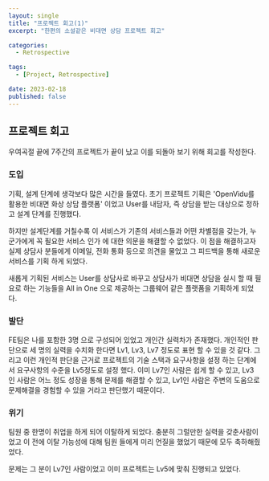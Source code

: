 ```yaml
---
layout: single
title: "프로젝트 회고(1)"
excerpt: "한편의 소설같은 비대면 상담 프로젝트 회고"

categories:
  - Retrospective

tags:
  - [Project, Retrospective]

date: 2023-02-18
published: false
---
```


## 프로젝트 회고

우여곡절 끝에 7주간의 프로젝트가 끝이 났고 이를 되돌아 보기 위해 회고를 작성한다.

### 도입

기획, 설계 단계에 생각보다 많은 시간을 들였다.
초기 프로젝트 기획은 'OpenVidu를 활용한 비대면 화상 상담 플랫폼' 이었고 User를 내담자, 즉 상담을 받는 대상으로 정하고 설계 단계를 진행했다.

하지만 설계단계를 거칠수록 이 서비스가 기존의 서비스들과 어떤 차별점을 갖는가, 누군가에게 꼭 필요한 서비스 인가 에 대한 의문을 해결할 수 없었다.
이 점을 해결하고자 실제 상담사 분들에게 이메일, 전화 통화 등으로 의견을 물었고 그 피드백을 통해 새로운 서비스를 기획 하게 되었다.

새롭게 기획된 서비스는 User를 상담사로 바꾸고 상담사가 비대면 상담을 실시 할 때 필요로 하는 기능들을 All in One 으로 제공하는 그룹웨어 같은 플랫폼을 기획하게 되었다.

### 발단

FE팀은 나를 포함한 3명 으로 구성되어 있었고 개인간 실력차가 존재했다.
개인적인 판단으로 세 명의 실력을 수치화 한다면 Lv1, Lv3, Lv7 정도로 표현 할 수 있을 것 같다. 그리고 이런 개인적 판단을 근거로 프로젝트의 기술 스택과 요구사항을 설정 하는 단계에서 요구사항의 수준을 Lv5정도로 설정 했다.
이미 Lv7인 사람은 쉽게 할 수 있고, Lv3 인 사람은 어느 정도 성장을 통해 문제를 해결할 수 있고, Lv1인 사람은 주변의 도움으로 문제해결을 경험할 수 있을 거라고 판단했기 때문이다.

### 위기

팀원 중 한명이 취업을 하게 되어 이탈하게 되었다. 충분히 그럴만한 실력을 갖춘사람이었고 이 전에 이탈 가능성에 대해 팀원 들에게 미리 언질을 했었기 때문에 모두 축하해줬었다.

문제는 그 분이 Lv7인 사람이었고 이미 프로젝트는 Lv5에 맞춰 진행되고 있었다.
